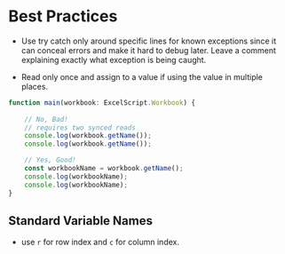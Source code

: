 # Best Practices

- Use try catch only around specific lines for known exceptions since it can conceal errors and make it hard to debug later. Leave a comment explaining exactly what exception is being caught.

- Read only once and assign to a value if using the value in multiple places.

```typescript
function main(workbook: ExcelScript.Workbook) {
    
    // No, Bad!
    // requires two synced reads
    console.log(workbook.getName());
    console.log(workbook.getName());

    // Yes, Good!
    const workbookName = workbook.getName();
    console.log(workbookName);
    console.log(workbookName);
}
```

## Standard Variable Names

- use `r` for row index and `c` for column index.